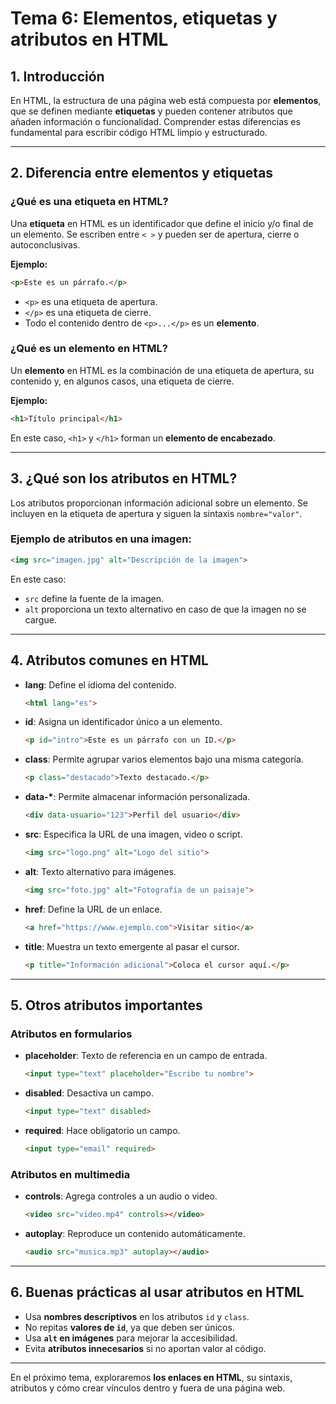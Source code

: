 # **Tema 6: Elementos, etiquetas y atributos en HTML**

## **1. Introducción**

En HTML, la estructura de una página web está compuesta por **elementos**, que se definen mediante **etiquetas** y pueden contener atributos que añaden información o funcionalidad. Comprender estas diferencias es fundamental para escribir código HTML limpio y estructurado.

---

## **2. Diferencia entre elementos y etiquetas**

### **¿Qué es una etiqueta en HTML?**

Una **etiqueta** en HTML es un identificador que define el inicio y/o final de un elemento. Se escriben entre `< >` y pueden ser de apertura, cierre o autoconclusivas.

**Ejemplo:**

```HTML
<p>Este es un párrafo.</p>
```

- `<p>` es una etiqueta de apertura.
- `</p>` es una etiqueta de cierre.
- Todo el contenido dentro de `<p>...</p>` es un **elemento**.

### **¿Qué es un elemento en HTML?**

Un **elemento** en HTML es la combinación de una etiqueta de apertura, su contenido y, en algunos casos, una etiqueta de cierre.

**Ejemplo:**

```HTML
<h1>Título principal</h1>
```

En este caso, `<h1>` y `</h1>` forman un **elemento de encabezado**.

---

## **3. ¿Qué son los atributos en HTML?**

Los atributos proporcionan información adicional sobre un elemento. Se incluyen en la etiqueta de apertura y siguen la sintaxis `nombre="valor"`.

### **Ejemplo de atributos en una imagen:**

```HTML
<img src="imagen.jpg" alt="Descripción de la imagen">
```

En este caso:

- `src` define la fuente de la imagen.
- `alt` proporciona un texto alternativo en caso de que la imagen no se cargue.

---

## **4. Atributos comunes en HTML**

- **lang**: Define el idioma del contenido.

  ```HTML
  <html lang="es">
  ```

- **id**: Asigna un identificador único a un elemento.
  ```HTML
  <p id="intro">Este es un párrafo con un ID.</p>
  ```
- **class**: Permite agrupar varios elementos bajo una misma categoría.
  ```HTML
  <p class="destacado">Texto destacado.</p>
  ```
- **data-\***: Permite almacenar información personalizada.
  ```HTML
  <div data-usuario="123">Perfil del usuario</div>
  ```
- **src**: Especifica la URL de una imagen, video o script.
  ```HTML
  <img src="logo.png" alt="Logo del sitio">
  ```
- **alt**: Texto alternativo para imágenes.
  ```HTML
  <img src="foto.jpg" alt="Fotografía de un paisaje">
  ```
- **href**: Define la URL de un enlace.

  ```HTML
  <a href="https://www.ejemplo.com">Visitar sitio</a>
  ```

- **title**: Muestra un texto emergente al pasar el cursor.
  ```HTML
  <p title="Información adicional">Coloca el cursor aquí.</p>
  ```

---

## **5. Otros atributos importantes**

### **Atributos en formularios**

- **placeholder**: Texto de referencia en un campo de entrada.
  ```HTML
  <input type="text" placeholder="Escribe tu nombre">
  ```
- **disabled**: Desactiva un campo.
  ```HTML
  <input type="text" disabled>
  ```
- **required**: Hace obligatorio un campo.
  ```HTML
  <input type="email" required>
  ```

### **Atributos en multimedia**

- **controls**: Agrega controles a un audio o video.
  ```HTML
  <video src="video.mp4" controls></video>
  ```
- **autoplay**: Reproduce un contenido automáticamente.
  ```HTML
  <audio src="musica.mp3" autoplay></audio>
  ```

---

## **6. Buenas prácticas al usar atributos en HTML**

- Usa **nombres descriptivos** en los atributos `id` y `class`.
- No repitas **valores de `id`**, ya que deben ser únicos.
- Usa **`alt` en imágenes** para mejorar la accesibilidad.
- Evita **atributos innecesarios** si no aportan valor al código.

---

En el próximo tema, exploraremos **los enlaces en HTML**, su sintaxis, atributos y cómo crear vínculos dentro y fuera de una página web.
